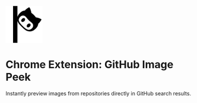<img src="./src/icon.png" alt=" GitHub Image Peek" width="100">

# Chrome Extension: GitHub Image Peek

Instantly preview images from repositories directly in GitHub search results.
